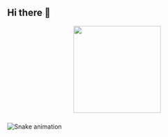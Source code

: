 ## Hi there 👋

<!--
**Owenerik/Owenerik** is a ✨ _special_ ✨ repository because its `README.md` (this file) appears on your GitHub profile.

Here are some ideas to get you started:

- 🔭 I’m currently working on ...
- 🌱 I’m currently learning ...
- 👯 I’m looking to collaborate on ...
- 🤔 I’m looking for help with ...
- 💬 Ask me about ...
- 📫 How to reach me: ...
- 😄 Pronouns: ...
- ⚡ Fun fact: ...
-->
<div align="center">
  <img height="200" src="https://sl.bing.net/dF2ENZaSDw4"  />
</div>

###

<img src="https://raw.githubusercontent.com/Owenerik/Owenerik/output/snake.svg" alt="Snake animation" />

###
